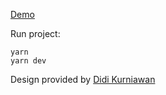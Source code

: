 [Demo](#)

Run project:

```
yarn
yarn dev
```

Design provided by [Didi Kurniawan](https://www.behance.net/didikurniad91a)
